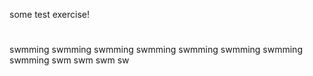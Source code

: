 some test exercise!


#
swmming
swmming
swmming
swmming
swmming
swmming
swmming
swmming
swm
swm
swm
sw
